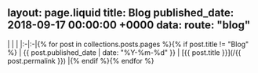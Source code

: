 layout: page.liquid
title: Blog
published_date: 2018-09-17 00:00:00 +0000
data:
  route: "blog"
---

| | |
|:-|:-|{% for post in collections.posts.pages %}{% if post.title != "Blog" %}
| {{ post.published_date | date: "%Y-%m-%d" }} |  [{{ post.title }}](/{{ post.permalink }}) |{% endif %}{% endfor %} 
